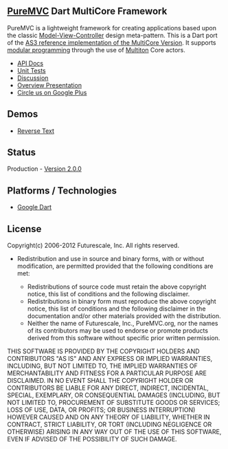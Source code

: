 ## [PureMVC](http://puremvc.github.com/) Dart MultiCore Framework
PureMVC is a lightweight framework for creating applications based upon the classic [Model-View-Controller](http://en.wikipedia.org/wiki/Model-view-controller) design meta-pattern. This is a Dart port of the [AS3 reference implementation of the MultiCore Version](https://github.com/PureMVC/puremvc-as3-multicore-framework/wiki). It supports [modular programming](http://en.wikipedia.org/wiki/Modular_programming) through the use of [Multiton](http://en.wikipedia.org/wiki/Multiton) Core actors.

* [API Docs](http://darkstar.puremvc.org/content_header.html?url=http://puremvc.org/pages/docs/Dart/multicore/puremvc.html&desc=PureMVC%20API%20Docs:%20PureMVC%20MultiCore%20for%20Dart)
* [Unit Tests](https://github.com/PureMVC/puremvc-dart-multicore-unittests/wiki)
* [Discussion](http://forums.puremvc.org/index.php?board=98.0)
* [Overview Presentation](http://puremvc.tv/#P002)
* [Circle us on Google Plus](http://google.com/+puremvc)

## Demos
* [Reverse Text](https://github.com/PureMVC/puremvc-dart-demo-reversetext/wiki)

## Status
Production - [Version 2.0.0](https://github.com/PureMVC/puremvc-dart-multicore-framework/blob/master/VERSION)

## Platforms / Technologies
* [Google Dart](http://www.dartlang.org)

## License
Copyright(c) 2006-2012 Futurescale, Inc.
All rights reserved.

* Redistribution and use in source and binary forms, with or without modification, are permitted provided that the following conditions are met:

  * Redistributions of source code must retain the above copyright notice, this list of conditions and the following disclaimer.
  * Redistributions in binary form must reproduce the above copyright notice, this list of conditions and the following disclaimer in the documentation and/or other materials provided with the distribution.
  * Neither the name of Futurescale, Inc., PureMVC.org, nor the names of its contributors may be used to endorse or promote products derived from this software without specific prior written permission.

THIS SOFTWARE IS PROVIDED BY THE COPYRIGHT HOLDERS AND CONTRIBUTORS "AS IS" AND ANY EXPRESS OR IMPLIED WARRANTIES, INCLUDING, BUT NOT LIMITED TO, THE IMPLIED WARRANTIES OF MERCHANTABILITY AND FITNESS FOR A PARTICULAR PURPOSE ARE DISCLAIMED. IN NO EVENT SHALL THE COPYRIGHT HOLDER OR CONTRIBUTORS BE LIABLE FOR ANY DIRECT, INDIRECT, INCIDENTAL, SPECIAL, EXEMPLARY, OR CONSEQUENTIAL DAMAGES (INCLUDING, BUT NOT LIMITED TO, PROCUREMENT OF SUBSTITUTE GOODS OR SERVICES; LOSS OF USE, DATA, OR PROFITS; OR BUSINESS INTERRUPTION) HOWEVER CAUSED AND ON ANY THEORY OF LIABILITY, WHETHER IN CONTRACT, STRICT LIABILITY, OR TORT (INCLUDING NEGLIGENCE OR OTHERWISE) ARISING IN ANY WAY OUT OF THE USE OF THIS SOFTWARE, EVEN IF ADVISED OF THE POSSIBILITY OF SUCH DAMAGE.